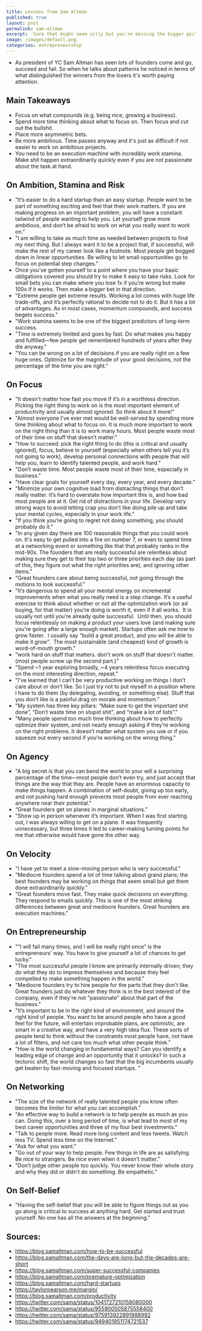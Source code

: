 ```yaml
---
title: Lessons from Sam Altman
published: true
layout: post
permalink: sam-altman
excerpt:  Sure that might seem silly but you're missing the bigger picture. He's just doing it so he can earn more, so he can give more away, and help humanity more.
image: /images/default.png
categories: entrepreneurship
---
```



* As president of YC Sam Altman has seen lots of founders come and go, succeed and fail. So when he talks about patterns he noticed in terms of what distinguished the winners from the losers it's worth paying attention.

## Main Takeaways

* Focus on what compounds (e.g. being nice, growing a business).
* Spend more time thinking about what to focus on. Then focus and cut out the bullshit.
* Place more asymmetric bets.
* Be more ambitious. Time passes anyway and it's just as difficult if not easier to work on ambitious projects.
* You need to be an execution machine with incredibly work stamina. Make shit happen extraordinarily quickly even if you are not passionate about the task at hand.

## On Ambition, Stamina and Risk

* "It’s easier to do a hard startup than an easy startup. People want to be part of something exciting and feel that their work matters. If you are making progress on an important problem, you will have a constant tailwind of people wanting to help you. Let yourself grow more ambitious, and don’t be afraid to work on what you really want to work on."
*  "I am willing to take as much time as needed between projects to find my next thing. But I always want it to be a project that, if successful, will make the rest of my career look like a footnote. Most people get bogged down in linear opportunities. Be willing to let small opportunities go to focus on potential step changes."
* Once you’ve gotten yourself to a point where you have your basic obligations covered you should try to make it easy to take risks. Look for small bets you can make where you lose 1x if you’re wrong but make 100x if it works. Then make a bigger bet in that direction.
* "Extreme people get extreme results. Working a lot comes with huge life trade-offs, and it’s perfectly rational to decide not to do it. But it has a lot of advantages. As in most cases, momentum compounds, and success begets success."
* "Work stamina seems to be one of the biggest predictors of long-term success.
* "Time is extremely limited and goes by fast.  Do what makes you happy and fulfilled—few people get remembered hundreds of years after they die anyway."
* "You can be wrong on a lot of decisions if you are really right on a few huge ones.  Optimize for the magnitude of your good decisions, not the percentage of the time you are right."

## On Focus

* "It doesn’t matter how fast you move if it’s in a worthless direction.  Picking the right thing to work on is the most important element of productivity and usually almost ignored.  So think about it more!"
* "Almost everyone I’ve ever met would be well-served by spending more time thinking about what to focus on. It is much more important to work on the right thing than it is to work many hours. Most people waste most of their time on stuff that doesn’t matter."
* "How to succeed: pick the right thing to do (this is critical and usually ignored), focus, believe in yourself (especially when others tell you it’s not going to work), develop personal connections with people that will help you, learn to identify talented people, and work hard."
* "Don’t waste time.  Most people waste most of their time, especially in business."
* "Have clear goals for yourself every day, every year, and every decade."
* "Minimize your own cognitive load from distracting things that don’t really matter.  It’s hard to overstate how important this is, and how bad most people are at it.  Get rid of distractions in your life.  Develop very strong ways to avoid letting crap you don’t like doing pile up and take your mental cycles, especially in your work life."
* "If you think you’re going to regret not doing something, you should probably do it."
* "In any given day there are 100 reasonable things that you could work on.  It's easy to get pulled into a fire on number 7, or even to spend time at a networking event or something like that that probably ranks in the mid-90s.  The founders that are really successful are relentless about making sure they get to their top two or three priorities each day (as part of this, they figure out what the right priorities are), and ignoring other items."
* "Great founders care about being successful, not going through the motions to look successful."
* "It’s dangerous to spend all your mental energy on incremental improvements when what you really need is a step change. It’s a useful exercise to think about whether or not all the optimization work (or ad buying, for that matter) you’re doing is worth it, even if it all works.  It is usually not until you’re already quite successful.  Until then, you should focus relentlessly on making a product your users love (and making sure you're going after a large enough market). Startups often ask me how to grow faster.  I usually say “build a great product, and you will be able to make it grow”.  The most sustainable (and cheapest) kind of growth is word-of-mouth growth."
* "work hard on stuff that matters. don't work on stuff that doesn't matter. (most people screw up the second part.)"
* "Spend ~1 year exploring broadly, ~4 years relentless focus executing on the most interesting direction, repeat."
* "I’ve learned that I can’t be very productive working on things I don’t care about or don’t like.  So I just try not to put myself in a position where I have to do them (by delegating, avoiding, or something else).  Stuff that you don’t like is a painful drag on morale and momentum."
* "My system has three key pillars: “Make sure to get the important shit done”, “Don’t waste time on stupid shit”, and “make a lot of lists”."
*  "Many people spend too much time thinking about how to perfectly optimize their system, and not nearly enough asking if they’re working on the right problems.  It doesn’t matter what system you use or if you squeeze out every second if you’re working on the wrong thing."

## On Agency

* "A big secret is that you can bend the world to your will a surprising percentage of the time—most people don’t even try, and just accept that things are the way that they are. People have an enormous capacity to make things happen. A combination of self-doubt, giving up too early, and not pushing hard enough prevents most people from ever reaching anywhere near their potential."
* “Great founders get on planes in marginal situations.”
* "Show up in person whenever it’s important. When I was first starting out, I was always willing to get on a plane. It was frequently unnecessary, but three times it led to career-making turning points for me that otherwise would have gone the other way.


## On Velocity

* "I have yet to meet a slow-moving person who is very successful."
* "Mediocre founders spend a lot of time talking about grand plans; the best founders may be working on things that seem small but get them done extraordinarily quickly."
* "Great founders move fast. They make quick decisions on everything.  They respond to emails quickly.  This is one of the most striking differences between great and mediocre founders.  Great founders are execution machines."

## On Entrepreneurship

* "“I will fail many times, and I will be really right once” is the entrepreneurs’ way. You have to give yourself a lot of chances to get lucky."
* "The most successful people I know are primarily internally driven; they do what they do to impress themselves and because they feel compelled to make something happen in the world."
* "Mediocre founders try to hire people for the parts that they don't like.  Great founders just do whatever they think is in the best interest of the company, even if they're not "passionate" about that part of the business."
* "It’s important to be in the right kind of environment, and around the right kind of people. You want to be around people who have a good feel for the future, will entertain improbable plans, are optimistic, are smart in a creative way, and have a very high idea flux. These sorts of people tend to think without the constraints most people have, not have a lot of filters, and not care too much what other people think."
* "How is the world changing in fundamental ways? Can you identify a leading edge of change and an opportunity that it unlocks? In such a tectonic shift, the world changes so fast that the big incumbents usually get beaten by fast-moving and focused startups. "

## On Networking

* "The size of the network of really talented people you know often becomes the limiter for what you can accomplish."
* "An effective way to build a network is to help people as much as you can. Doing this, over a long period of time, is what lead to most of my best career opportunities and three of my four best investments."
* "Talk to people more.  Read more long content and less tweets.  Watch less TV.  Spend less time on the Internet."
* "Ask for what you want."
* "Go out of your way to help people.  Few things in life are as satisfying.  Be nice to strangers.  Be nice even when it doesn’t matter."
* "Don’t judge other people too quickly.  You never know their whole story and why they did or didn’t do something.  Be empathetic."

## On Self-Belief

* "Having the self-belief that you will be able to figure things out as you go along is critical to success at anything hard. Get started and trust yourself. No one has all the answers at the beginning."

## Sources:

* https://blog.samaltman.com/how-to-be-successful
* https://blog.samaltman.com/the-days-are-long-but-the-decades-are-short
* https://blog.samaltman.com/super-successful-companies
* https://blog.samaltman.com/premature-optimization
* https://blog.samaltman.com/hard-startups
* https://taylorpearson.me/margin/
* https://blog.samaltman.com/productivity
* https://twitter.com/sama/status/1041727210158080000
* https://twitter.com/sama/status/955900505875558400
* https://twitter.com/sama/status/975913922891988992
* https://twitter.com/sama/status/949401951174721537